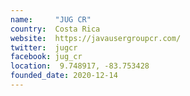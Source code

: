 ```yaml
---
name:     "JUG CR"
country:  Costa Rica
website:  https://javausergroupcr.com/
twitter:  jugcr
facebook: jug_cr
location:  9.748917, -83.753428
founded_date: 2020-12-14
---
```

